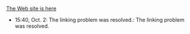 [The Web site is here](https://wakita.github.io/fp2017/page/)

- 15:40, Oct. 2: The linking problem was resolved.: The linking problem was resolved.
